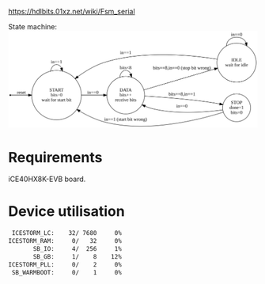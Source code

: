 https://hdlbits.01xz.net/wiki/Fsm_serial

State machine:\
![](statemachine.svg)

# Requirements

iCE40HX8K-EVB board.

# Device utilisation

```
 ICESTORM_LC:    32/ 7680     0%
ICESTORM_RAM:     0/   32     0%
       SB_IO:     4/  256     1%
       SB_GB:     1/    8    12%
ICESTORM_PLL:     0/    2     0%
 SB_WARMBOOT:     0/    1     0%
```